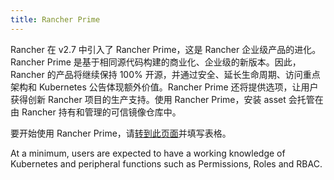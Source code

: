 ```yaml
---
title: Rancher Prime
---
```


Rancher 在 v2.7 中引入了 Rancher Prime，这是 Rancher 企业级产品的进化。Rancher Prime 是基于相同源代码构建的商业化、企业级的新版本。因此，Rancher 的产品将继续保持 100% 开源，并通过安全、延长生命周期、访问重点架构和 Kubernetes 公告体现额外价值。Rancher Prime 还将提供选项，让用户获得创新 Rancher 项目的生产支持。使用 Rancher Prime，安装 asset 会托管在由 Rancher 持有和管理的可信镜像仓库中。

要开始使用 Rancher Prime，请[转到此页面](https://www.rancher.com/quick-start)并填写表格。

At a minimum, users are expected to have a working knowledge of Kubernetes and peripheral functions such as Permissions, Roles and RBAC.
